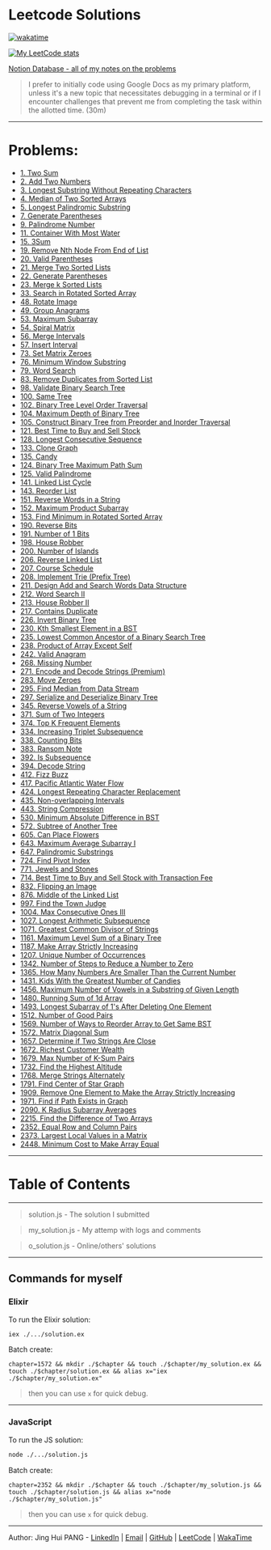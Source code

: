 # Leetcode Solutions

[![wakatime](https://wakatime.com/badge/user/849bb989-6c1a-4bb4-a5f1-ba937583da5f/project/d0b05c78-06be-40bb-9bca-1e26b4ccd8db.svg)](https://wakatime.com/badge/user/849bb989-6c1a-4bb4-a5f1-ba937583da5f/project/d0b05c78-06be-40bb-9bca-1e26b4ccd8db)

[![My LeetCode stats](https://leetcode-stats-six.vercel.app/api?username=enkr1&theme=dark)](https://leetcode.com/enkr1/)

[Notion Database - all of my notes on the problems](https://enkr.notion.site/db6bbb891f264f37a64c99799ca2057d?v=0b3cf643151b4ec1b29a01eecce8bbb4)

> I prefer to initially code using Google Docs as my primary platform, unless it's a new topic that necessitates debugging in a terminal or if I encounter challenges that prevent me from completing the task within the allotted time. (30m)

---

# Problems:
- [1. Two Sum](./1/)
- [2. Add Two Numbers](./2/)
- [3. Longest Substring Without Repeating Characters](./3/)
- [4. Median of Two Sorted Arrays](./4/)
- [5. Longest Palindromic Substring](./5/)
- [7. Generate Parentheses](./7/)
- [9. Palindrome Number](./9/)
- [11. Container With Most Water](./11/)
- [15. 3Sum](./15/)
- [19. Remove Nth Node From End of List](./19/)
- [20. Valid Parentheses](./20/)
- [21. Merge Two Sorted Lists](./21/)
- [22. Generate Parentheses](./22/)
- [23. Merge k Sorted Lists](./23/)
- [33. Search in Rotated Sorted Array](./33/)
- [48. Rotate Image](./48/)
- [49. Group Anagrams](./49/)
- [53. Maximum Subarray](./53/)
- [54. Spiral Matrix](./54/)
- [56. Merge Intervals](./56/)
- [57. Insert Interval](./57/)
- [73. Set Matrix Zeroes](./73/)
- [76. Minimum Window Substring](./76/)
- [79. Word Search](./79/)
- [83. Remove Duplicates from Sorted List](./83/)
- [98. Validate Binary Search Tree](./98/)
- [100. Same Tree](./100/)
- [102. Binary Tree Level Order Traversal](./102/)
- [104. Maximum Depth of Binary Tree](./104/)
- [105. Construct Binary Tree from Preorder and Inorder Traversal](./105/)
- [121. Best Time to Buy and Sell Stock](./121/)
- [128. Longest Consecutive Sequence](./128/)
- [133. Clone Graph](./133/)
- [135. Candy](./135/)
- [124. Binary Tree Maximum Path Sum](./124/)
- [125. Valid Palindrome](./125/)
- [141. Linked List Cycle](./141/)
- [143. Reorder List](./143/)
- [151. Reverse Words in a String](./151/)
- [152. Maximum Product Subarray](./152/)
- [153. Find Minimum in Rotated Sorted Array](./153/)
- [190. Reverse Bits](./190/)
- [191. Number of 1 Bits](./191/)
- [198. House Robber](./198/)
- [200. Number of Islands](./200/)
- [206. Reverse Linked List](./206/)
- [207. Course Schedule](./207/)
- [208. Implement Trie (Prefix Tree)](./209/)
- [211. Design Add and Search Words Data Structure](./211/)
- [212. Word Search II](./212/)
- [213. House Robber II](./213/)
- [217. Contains Duplicate](./217/)
- [226. Invert Binary Tree](./226/)
- [230. Kth Smallest Element in a BST](./230/)
- [235. Lowest Common Ancestor of a Binary Search Tree](./235/)
- [238. Product of Array Except Self](./238/)
- [242. Valid Anagram](./242/)
- [268. Missing Number](./268/)
- [271. Encode and Decode Strings (Premium)](./271/)
- [283. Move Zeroes](./283/)
- [295. Find Median from Data Stream](./295/)
- [297. Serialize and Deserialize Binary Tree](./297/)
- [345. Reverse Vowels of a String](./345/)
- [371. Sum of Two Integers](./371/)
- [374. Top K Frequent Elements](./374/)
- [334. Increasing Triplet Subsequence](./334/)
- [338. Counting Bits](./338/)
- [383. Ransom Note](./383/)
- [392. Is Subsequence](./392/)
- [394. Decode String](./394/)
- [412. Fizz Buzz](./412/)
- [417. Pacific Atlantic Water Flow](./417/)
- [424. Longest Repeating Character Replacement](./424/)
- [435. Non-overlapping Intervals](./435/)
- [443. String Compression](./443/)
- [530. Minimum Absolute Difference in BST](./530/)
- [572. Subtree of Another Tree](./572/)
- [605. Can Place Flowers](./605/)
- [643. Maximum Average Subarray I](./643/)
- [647. Palindromic Substrings](./647/)
- [724. Find Pivot Index](./724/)
- [771. Jewels and Stones](./771/)
- [714. Best Time to Buy and Sell Stock with Transaction Fee](./714/)
- [832. Flipping an Image](./832/)
- [876. Middle of the Linked List](./876/)
- [997. Find the Town Judge](./997/)
- [1004. Max Consecutive Ones III](./1004/)
- [1027. Longest Arithmetic Subsequence](./1027/)
- [1071. Greatest Common Divisor of Strings](./1071/)
- [1161. Maximum Level Sum of a Binary Tree](./1161/)
- [1187. Make Array Strictly Increasing](./1187/)
- [1207. Unique Number of Occurrences](./1207/)
- [1342. Number of Steps to Reduce a Number to Zero](./1342/)
- [1365. How Many Numbers Are Smaller Than the Current Number](./1365/)
- [1431. Kids With the Greatest Number of Candies](./1431/)
- [1456. Maximum Number of Vowels in a Substring of Given Length](./1456/)
- [1480. Running Sum of 1d Array](./1480/)
- [1493. Longest Subarray of 1's After Deleting One Element](./1493/)
- [1512. Number of Good Pairs](./1512/)
- [1569. Number of Ways to Reorder Array to Get Same BST](./1569/)
- [1572. Matrix Diagonal Sum](./1572/)
- [1657. Determine if Two Strings Are Close](./1657/)
- [1672. Richest Customer Wealth](./1672/)
- [1679. Max Number of K-Sum Pairs](./1679/)
- [1732. Find the Highest Altitude](./1732/)
- [1768. Merge Strings Alternately](./1768/)
- [1791. Find Center of Star Graph](./1791/)
- [1909. Remove One Element to Make the Array Strictly Increasing](./1909/)
- [1971. Find if Path Exists in Graph](./1971/)
- [2090. K Radius Subarray Averages](./2090/)
- [2215. Find the Difference of Two Arrays](./2215/)
- [2352. Equal Row and Column Pairs](./2352/)
- [2373. Largest Local Values in a Matrix](./2373/)
- [2448. Minimum Cost to Make Array Equal](./2448/)

---

# Table of Contents

---

> solution.js - The solution I submitted

> my_solution.js - My attemp with logs and comments

> o_solution.js - Online/others' solutions

---
## Commands for myself

### Elixir

To run the Elixir solution:
```sh
iex ./.../solution.ex
```

Batch create:
```ssh
chapter=1572 && mkdir ./$chapter && touch ./$chapter/my_solution.ex && touch ./$chapter/solution.ex && alias x="iex ./$chapter/my_solution.ex"
```
> then you can use `x` for quick debug.

---

### JavaScript

To run the JS solution:
```sh
node ./.../solution.js
```

<!--
TODO: Rmb to it into the TOC!
-->

Batch create:
<!--
NOTE: JS IS HERE
-->
```ssh
chapter=2352 && mkdir ./$chapter && touch ./$chapter/my_solution.js && touch ./$chapter/solution.js && alias x="node ./$chapter/my_solution.js"
```
> then you can use `x` for quick debug.

---

Author: Jing Hui PANG - [LinkedIn](https://www.linkedin.com/in/jinghuipang/) | [Email](mailto:jinghuipang99@gmail.com) | [GitHub](https://github.com/enkr1) | [LeetCode](https://leetcode.com/enkr1) | [WakaTime](https://wakatime.com/@enkr1)
